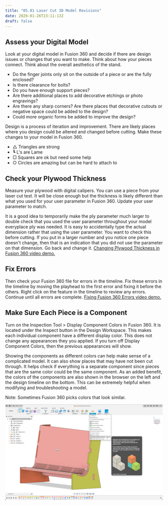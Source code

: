 ```yaml
---
title: "05.01 Laser Cut 3D Model Revisions"
date: 2020-01-26T23:11:13Z
draft: false
---
```


## Assess your Digital Model

Look at your digital model in Fusion 360 and decide if there are design issues or changes that you want to make. Think about how your pieces connect. Think about the overall aesthetics of the stand.

- Do the finger joints only sit on the outside of a piece or are the fully enclosed?
- Is there clearance for bolts?
- Do you have enough support pieces?
- Are there additional places to add decorative etchings or photo engravings?
- Are there any sharp corners? Are there places that decorative cutouts or negative space could be added to the design?
- Could more organic forms be added to improve the design?

Design is a process of iteration and improvement. There are likely places where you design could be altered and changed before cutting. Make these changes to your model in Fusion 360.

- △ Triangles are strong
- ┗ L's are Lame
- ▢ Squares are ok but need some help
- ○ Circles are amazing but can be hard to attach to

## Check your Plywood Thickness

Measure your plywood with digital calipers. You can use a piece from your laser cut test. It will be close enough but the thickness is likely different than what you used for your user parameter in Fusion 360. Update your user parameter to match.

It is a good idea to temporarily make the ply parameter much larger to double check that you used the user parameter throughout your model everyplace ply was needed. It is easy to accidentally type the actual dimension rather that using the user parameter. You want to check this before cutting. If you put in a larger number and you notice one piece doesn't change, then that is an indication that you did not use the parameter on that dimension. Go back and change it. [Changing Plywood Thickness in Fusion 360 video demo.](https://www.youtu.be/a7HOiBC_81s)

## Fix Errors

Then check your Fusion 360 file for errors in the timeline. Fix these errors in the timeline by moving the playhead to the first error and fixing it before the others. Right click on the feature in the timeline to review any errors. Continue until all errors are complete. [Fixing Fusion 360 Errors video demo.](https://www.youtu.be/F3673fmEymo)

## Make Sure Each Piece is a Component

Turn on the Inspection Tool > Display Component Colors in Fusion 360. It is located under the Inspect button in the Design Workspace. This makes each individual component have a different display color. This does not change any appearances they you applied. If you turn off Display Component Colors, then the previous appearances will show.

Showing the components as different colors can help make sense of a complicated model. It can also show places that may have not been cut through. It helps check if everything is a separate component since pieces that are the same color could be the same component. As an added benefit, the colors of the components are also shown in the browser on the left and the design timeline on the bottom. This can be extremely helpful when modifying and troubleshooting a model.

Note: Sometimes Fusion 360 picks colors that look similar.

[![Display Component Colors Fusion 360](2023-fusion-360-display-component-colors.jpg)](2023-fusion-360-display-component-colors.png)

